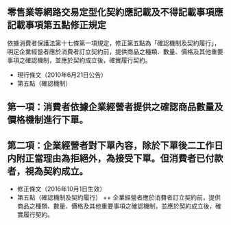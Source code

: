 ## 零售業等網路交易定型化契約應記載及不得記載事項應記載事項第五點修正規定

依據消費者保護法第十七條第一項規定，修正第五點為「確認機制及契約履行」，明定企業經營者應於消費者訂立契約前，提供商品之種類、數量、價格及其他重要事項之確認機制，並應於契約成立後，確實履行契約。

+ 現行條文（2010年6月21日公告）
 + 第五點（確認機制）
 ## 第一項：消費者依據企業經營者提供之確認商品數量及價格機制進行下單。
 ## 第二項：企業經營者對下單內容，除於下單後二工作日内附正當理由為拒絕外，為接受下單。但消費者已付款者，視為契約成立。


+ 修正條文（2016年10月1日生效）
 + 第五點（確認機制及契約履行）
 ++ 企業經營者應於消費者訂立契約前，提供商品之種類、數量、價格及其他重要事項之確認機制，並應於契約成立後，確實履行契約。
